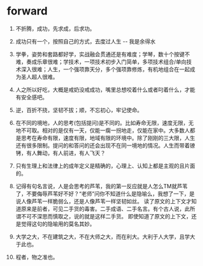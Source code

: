 # forward

1. 不折腾，成功，先求成，后求功。
2. 成功只有一个，按照自己的方式，去度过人生 -- 我是余得水

3. 学拳，姿势和套路都好学，实战融会贯通还是有难度；学琴，数十个按键不难，奏成乐章很难；学技术，一项技术初步入门简单，多项技术组合/单向技术深入很难；人生，一个强项靠天分，多个强项靠修炼，有机地组合在一起成为圣人超人很难。

4. 人之所以好吃，大概是戒奶没戒成功，嘴里总想咬着什么或者叼着什么，才能有安全感吧。

5. 逆，百折不挠，坚韧不拔；顺，不忘初心，牢记使命。

6. 在不同的境地，人的思考(包括提问)是不同的。比如寿命无限，速度无限，无地不可取。相对的是仅有一天，仅能一瘸一拐地走，仅能在家中。大多数人都是思考在寿命有限，速度有限，地域有限的环境中。除了刚刚的三大限，人生还有很多限制。提问的和答问的还会出现不在同一境地的情况。人生而带着镣铐，有人舞动，有人前进，有人飞天？

7. 只有生理上和法律上的成年定义是精确的，心理上、认知上都是主观的且片面的。

8. 记得有句名言说，人是会思考的芦苇，我的第一反应就是人怎么TM就芦苇了，不要侮辱芦苇好不好？“老师”问你不知道什么是隐喻么，我想了一下，是说人像芦苇一样脆弱么，还是人像芦苇一样坚韧如丝。
读了原文的上下文才知道原来是前者，可见二手货的毒害。二手成语、二手名言。有个古人说，此所谓不可不深思而慎取之，说的就是这样二手货。
即使知道了原文的上下文，还是觉得这句的隐喻用的莫名其妙。

9. 大学之大，不在建筑之大，不在大师之大，而在利大。大利于人大学，且学大于此也。

10. 程者，物之准也。